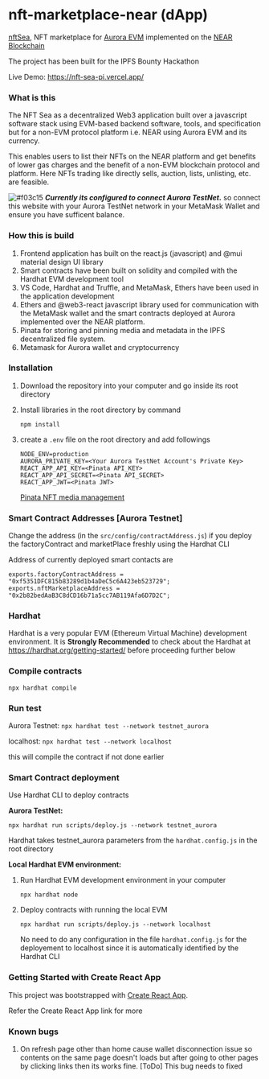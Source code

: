 # nft-marketplace-near (dApp)

[nftSea](https://opensea.io/), NFT marketplace for [Aurora EVM](https://aurora.dev/) implemented on the [NEAR Blockchain](https://near.org/)

The project has been built for the IPFS Bounty Hackathon

Live Demo: https://nft-sea-pi.vercel.app/

### What is this

The NFT Sea as a decentralized Web3 application built over a javascript software stack using EVM-based backend software, tools, and specification but for a non-EVM protocol platform i.e. NEAR using Aurora EVM and its currency.

This enables users to list their NFTs on the NEAR platform and get benefits of lower gas charges and the benefit of a non-EVM blockchain protocol and platform. Here NFTs trading like directly sells, auction, lists, unlisting, etc. are feasible.

![#f03c15](https://via.placeholder.com/15/f03c15/000000?text=+) **_Currently its configured to connect Aurora TestNet._** so connect this website with your Aurora TestNet network in your MetaMask Wallet and ensure you have sufficent balance.

### How this is build

1. Frontend application has built on the react.js (javascript) and @mui material design UI library
2. Smart contracts have been built on solidity and compiled with the Hardhat EVM development tool
3. VS Code, Hardhat and Truffle, and MetaMask, Ethers have been used in the application development
4. Ethers and @web3-react javascript library used for communication with the MetaMask wallet and the smart contracts deployed at Aurora implemented over the NEAR platform.
5. Pinata for storing and pinning media and metadata in the IPFS decentralized file system.
6. Metamask for Aurora wallet and cryptocurrency

### Installation

1. Download the repository into your computer and go inside its root directory
2. Install libraries in the root directory by command
   ```
   npm install
   ```
3. create a `.env` file on the root directory and add followings

   ```
   NODE_ENV=production
   AURORA_PRIVATE_KEY=<Your Aurora TestNet Account's Private Key>
   REACT_APP_API_KEY=<Pinata API_KEY>
   REACT_APP_API_SECRET=<Pinata API_SECRET>
   REACT_APP_JWT=<Pinata JWT>
   ```

   [Pinata NFT media management](https://www.pinata.cloud/)

### Smart Contract Addresses [Aurora Testnet]

Change the address (in the `src/config/contractAddress.js`) if you deploy the factoryContract and marketPlace freshly using the Hardhat CLI

Address of currently deployed smart contacts are

```
exports.factoryContractAddress = "0xf5351DFC815b83289d1b4aDeC5c6A423eb523729";
exports.nftMarketplaceAddress = "0x2b82bedAaB3C8dCD16b71a5cc7AB119Afa6D7D2C";
```

### Hardhat

Hardhat is a very popular EVM (Ethereum Virtual Machine) development environment.
It is **Strongly Recommended** to check about the Hardhat at https://hardhat.org/getting-started/ before proceeding further below

### Compile contracts

`npx hardhat compile`

### Run test

Aurora Testnet:
`npx hardhat test --network testnet_aurora`

localhost:
`npx hardhat test --network localhost`

this will compile the contract if not done earlier

### Smart Contract deployment

Use Hardhat CLI to deploy contracts

**Aurora TestNet:**

```
npx hardhat run scripts/deploy.js --network testnet_aurora
```

Hardhat takes testnet_aurora parameters from the `hardhat.config.js` in the root directory

**Local Hardhat EVM environment:**

1. Run Hardhat EVM development environment in your computer

   ```
   npx hardhat node
   ```

2. Deploy contracts with running the local EVM
   ```
   npx hardhat run scripts/deploy.js --network localhost
   ```
   No need to do any configuration in the file `hardhat.config.js` for the deployement to localhost since it is automatically identified by the Hardhat CLI

### Getting Started with Create React App

This project was bootstrapped with [Create React App](https://github.com/facebook/create-react-app).

Refer the Create React App link for more

### Known bugs

1. On refresh page other than home cause wallet disconnection issue so contents on the same page doesn't loads but after going to other pages by clicking links then its works fine. [ToDo] This bug needs to fixed
